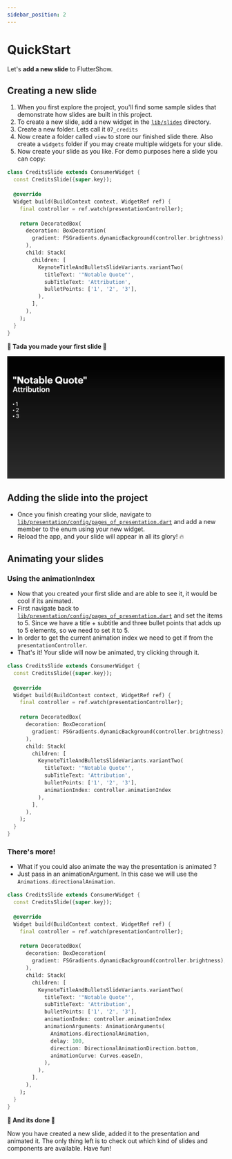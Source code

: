 ```yaml
---
sidebar_position: 2
---
```


# QuickStart

Let's **add a new slide** to FlutterShow.

## Creating a new slide

1. When you first explore the project, you'll find some sample slides that demonstrate how slides are built in this project.
2. To create a new slide, add a new widget in the [`lib/slides`](https://github.com/lucas-goldner/FlutterShow/tree/main/lib/slides) directory.
3. Create a new folder. Lets call it `07_credits`
4. Now create a folder called `view` to store our finished slide there. Also create a `widgets` folder if you may create multiple widgets for your slide.
5. Now create your slide as you like. For demo purposes here a slide you can copy:

```dart
class CreditsSlide extends ConsumerWidget {
  const CreditsSlide({super.key});

  @override
  Widget build(BuildContext context, WidgetRef ref) {
    final controller = ref.watch(presentationController);

    return DecoratedBox(
      decoration: BoxDecoration(
        gradient: FSGradients.dynamicBackground(controller.brightness),
      ),
      child: Stack(
        children: [
          KeynoteTitleAndBulletsSlideVariants.variantTwo(
            titleText: '"Notable Quote"',
            subTitleText: 'Attribution',
            bulletPoints: ['1', '2', '3'],
          ),
        ],
      ),
    );
  }
}
```

**🎉 Tada you made your first slide 🎉**

![Showcase](./fluttershow_base/img/credits_slide.png)

## Adding the slide into the project

- Once you finish creating your slide, navigate to [`lib/presentation/config/pages_of_presentation.dart`](https://github.com/lucas-goldner/FlutterShow/tree/main/lib/presentation/config/pages_of_presentation.dart) and add a new member to the enum using your new widget.
- Reload the app, and your slide will appear in all its glory! 🔥

## Animating your slides

### Using the animationIndex

- Now that you created your first slide and are able to see it, it would be cool if its animated.
- First navigate back to [`lib/presentation/config/pages_of_presentation.dart`](https://github.com/lucas-goldner/FlutterShow/tree/main/lib/presentation/config/pages_of_presentation.dart) and set the items to 5.
  Since we have a title + subtitle and three bullet points that adds up to 5 elements, so we need to set it to 5.
- In order to get the current animation index we need to get if from the `presentationController`.
- That's it! Your slide will now be animated, try clicking through it.

```dart
class CreditsSlide extends ConsumerWidget {
  const CreditsSlide({super.key});

  @override
  Widget build(BuildContext context, WidgetRef ref) {
    final controller = ref.watch(presentationController);

    return DecoratedBox(
      decoration: BoxDecoration(
        gradient: FSGradients.dynamicBackground(controller.brightness),
      ),
      child: Stack(
        children: [
          KeynoteTitleAndBulletsSlideVariants.variantTwo(
            titleText: '"Notable Quote"',
            subTitleText: 'Attribution',
            bulletPoints: ['1', '2', '3'],
            animationIndex: controller.animationIndex
          ),
        ],
      ),
    );
  }
}
```

### There's more!

- What if you could also animate the way the presentation is animated ?
- Just pass in an animationArgument. In this case we will use the `Animations.directionalAnimation`.

```dart
class CreditsSlide extends ConsumerWidget {
  const CreditsSlide({super.key});

  @override
  Widget build(BuildContext context, WidgetRef ref) {
    final controller = ref.watch(presentationController);

    return DecoratedBox(
      decoration: BoxDecoration(
        gradient: FSGradients.dynamicBackground(controller.brightness),
      ),
      child: Stack(
        children: [
          KeynoteTitleAndBulletsSlideVariants.variantTwo(
            titleText: '"Notable Quote"',
            subTitleText: 'Attribution',
            bulletPoints: ['1', '2', '3'],
            animationIndex: controller.animationIndex
            animationArguments: AnimationArguments(
              Animations.directionalAnimation,
              delay: 100,
              direction: DirectionalAnimationDirection.bottom,
              animationCurve: Curves.easeIn,
            ),
          ),
        ],
      ),
    );
  }
}
```

**🎉 And its done 🎉**

Now you have created a new slide, added it to the presentation and animated it.
The only thing left is to check out which kind of slides and components are available.
Have fun!

